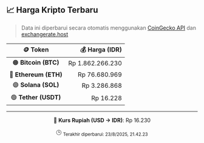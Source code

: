 

<!-- HARGA_KRIPTO -->
## 📈 Harga Kripto Terbaru

> Data ini diperbarui secara otomatis menggunakan [CoinGecko API](https://www.coingecko.com/) dan [exchangerate.host](https://exchangerate.host/)

<div align="center">

| 🪙 Token | 💰 Harga (IDR) |
|:------:|---------------:|
| 🟠 **Bitcoin (BTC)**   | Rp 1.862.266.230 |
| 🔵 **Ethereum (ETH)**  | Rp 76.680.969 |
| 🟣 **Solana (SOL)**    | Rp 3.286.868 |
| 🟢 **Tether (USDT)**   | Rp 16.228 |

---

💱 **Kurs Rupiah (USD → IDR)**: Rp 16.230

🕒 <sub>Terakhir diperbarui: 23/8/2025, 21.42.23</sub>

</div>
<!-- /HARGA_KRIPTO -->